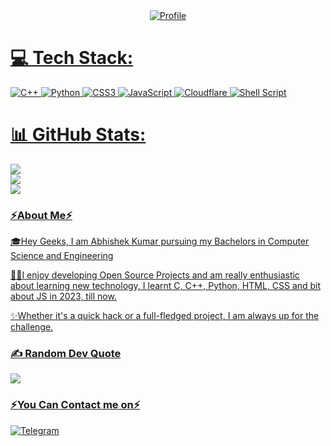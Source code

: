<div align="center">
  <a href="https://AbhiCracker.com" target="_blank"><img src="https://images.weserv.nl/?url=avatars.githubusercontent.com/u/98258595?v=4&h=200&w=200&fit=cover&mask=circle&maxage=7d" alt="Profile" />
</div>

  
# 💻 Tech Stack:
![C++](https://img.shields.io/badge/c++-%2300599C.svg?style=flat&logo=c%2B%2B&logoColor=white) ![Python](https://img.shields.io/badge/python-3670A0?style=flat&logo=python&logoColor=ffdd54) ![CSS3](https://img.shields.io/badge/css3-%231572B6.svg?style=flat&logo=css3&logoColor=white) ![JavaScript](https://img.shields.io/badge/javascript-%23323330.svg?style=flat&logo=javascript&logoColor=%23F7DF1E) ![Cloudflare](https://img.shields.io/badge/Cloudflare-F38020?style=flat&logo=Cloudflare&logoColor=white) ![Shell Script](https://img.shields.io/badge/shell_script-%23121011.svg?style=flat&logo=gnu-bash&logoColor=white) 
# 📊 GitHub Stats:
![](https://github-readme-stats.vercel.app/api?username=AbhiCrackerOfficial&theme=calm&hide_border=false&include_all_commits=false&count_private=false)<br/>
![](https://github-readme-streak-stats.herokuapp.com/?user=AbhiCrackerOfficial&theme=calm&hide_border=false)<br/>
![](https://github-readme-stats.vercel.app/api/top-langs/?username=AbhiCrackerOfficial&theme=calm&hide_border=false&include_all_commits=false&count_private=false&layout=compact)


### ⚡About Me⚡
🎓Hey Geeks, I am Abhishek Kumar pursuing my Bachelors in Computer Science and Engineering

👨‍💻I enjoy developing Open Source Projects and am really enthusiastic about learning new technology, I learnt C, C++, Python, HTML, CSS and bit about JS in 2023, till now.

✨Whether it's a quick hack or a full-fledged project, I am always up for the challenge.

### ✍️ Random Dev Quote
![](https://quotes-github-readme.vercel.app/api?type=horizontal&theme=radical)

### ⚡You Can Contact me on⚡
[![Telegram](https://img.shields.io/badge/Telegram-2CA5E0?style=for-the-badge&logo=telegram&logoColor=white)](https://t.me/AbhiCracker001)

